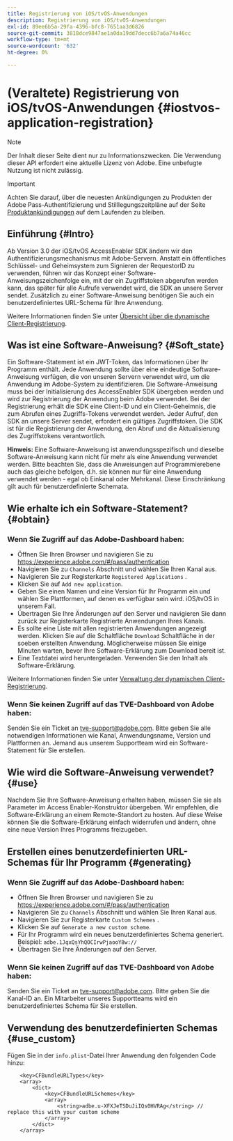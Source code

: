 ```yaml
---
title: Registrierung von iOS/tvOS-Anwendungen
description: Registrierung von iOS/tvOS-Anwendungen
exl-id: 89ee6b5a-29fa-4396-bfc8-7651aa3d6826
source-git-commit: 3818dce9847ae1a0da19dd7decc6b7a6a74a46cc
workflow-type: tm+mt
source-wordcount: '632'
ht-degree: 0%

---
```



# (Veraltete) Registrierung von iOS/tvOS-Anwendungen {#iostvos-application-registration}

>[!NOTE]
>
>Der Inhalt dieser Seite dient nur zu Informationszwecken. Die Verwendung dieser API erfordert eine aktuelle Lizenz von Adobe. Eine unbefugte Nutzung ist nicht zulässig.

>[!IMPORTANT]
>
> Achten Sie darauf, über die neuesten Ankündigungen zu Produkten der Adobe Pass-Authentifizierung und Stilllegungszeitpläne auf der Seite [Produktankündigungen](/help/authentication/product-announcements.md) auf dem Laufenden zu bleiben.

## Einführung {#Intro}

Ab Version 3.0 der iOS/tvOS AccessEnabler SDK ändern wir den Authentifizierungsmechanismus mit Adobe-Servern. Anstatt ein öffentliches Schlüssel- und Geheimsystem zum Signieren der RequestorID zu verwenden, führen wir das Konzept einer Software-Anweisungszeichenfolge ein, mit der ein Zugriffstoken abgerufen werden kann, das später für alle Aufrufe verwendet wird, die SDK an unsere Server sendet. Zusätzlich zu einer Software-Anweisung benötigen Sie auch ein benutzerdefiniertes URL-Schema für Ihre Anwendung.

Weitere Informationen finden Sie unter [Übersicht über die dynamische Client-Registrierung](../../../rest-apis/rest-api-dcr/dynamic-client-registration-overview.md).

## Was ist eine Software-Anweisung? {#Soft_state}

Ein Software-Statement ist ein JWT-Token, das Informationen über Ihr Programm enthält. Jede Anwendung sollte über eine eindeutige Software-Anweisung verfügen, die von unseren Servern verwendet wird, um die Anwendung im Adobe-System zu identifizieren. Die Software-Anweisung muss bei der Initialisierung des AccessEnabler SDK übergeben werden und wird zur Registrierung der Anwendung beim Adobe verwendet. Bei der Registrierung erhält die SDK eine Client-ID und ein Client-Geheimnis, die zum Abrufen eines Zugriffs-Tokens verwendet werden. Jeder Aufruf, den SDK an unsere Server sendet, erfordert ein gültiges Zugriffstoken. Die SDK ist für die Registrierung der Anwendung, den Abruf und die Aktualisierung des Zugriffstokens verantwortlich.

**Hinweis:** Eine Software-Anweisung ist anwendungsspezifisch und dieselbe Software-Anweisung kann nicht für mehr als eine Anwendung verwendet werden. Bitte beachten Sie, dass die Anweisungen auf Programmierebene auch das gleiche befolgen, d.h. sie können nur für eine Anwendung verwendet werden - egal ob Einkanal oder Mehrkanal. Diese Einschränkung gilt auch für benutzerdefinierte Schemata.

## Wie erhalte ich ein Software-Statement? {#obtain}

### Wenn Sie Zugriff auf das Adobe-Dashboard haben:

- Öffnen Sie Ihren Browser und navigieren Sie zu <https://experience.adobe.com/#/pass/authentication>
- Navigieren Sie zu `Channels` Abschnitt und wählen Sie Ihren Kanal aus.
- Navigieren Sie zur Registerkarte `Registered Applications` .
- Klicken Sie auf `Add new application`.
- Geben Sie einen Namen und eine Version für Ihr Programm ein und wählen Sie   Plattformen, auf denen es verfügbar sein wird. iOS/tvOS in unserem Fall.
- Übertragen Sie Ihre Änderungen auf den Server und navigieren Sie dann zurück zur Registerkarte Registrierte Anwendungen Ihres Kanals.
- Es sollte eine Liste mit allen registrierten Anwendungen angezeigt werden. Klicken Sie auf die Schaltfläche   `Download` Schaltfläche in der soeben erstellten Anwendung. Möglicherweise müssen Sie einige Minuten warten, bevor Ihre Software-Erklärung zum Download bereit ist.
- Eine Textdatei wird heruntergeladen. Verwenden Sie den Inhalt als Software-Erklärung.

Weitere Informationen finden Sie unter [Verwaltung der dynamischen Client-Registrierung](../../../rest-apis/rest-api-dcr/dynamic-client-registration-overview.md#dynamic-client-registration-management).

### Wenn Sie keinen Zugriff auf das TVE-Dashboard von Adobe haben:

Senden Sie ein Ticket an <tve-support@adobe.com>. Bitte geben Sie alle notwendigen Informationen wie Kanal, Anwendungsname, Version und Plattformen an. Jemand aus unserem Supportteam wird ein Software-Statement für Sie erstellen.

## Wie wird die Software-Anweisung verwendet? {#use}

Nachdem Sie Ihre Software-Anweisung erhalten haben, müssen Sie sie als Parameter im Access Enabler-Konstruktor übergeben. Wir empfehlen, die Software-Erklärung an einem Remote-Standort zu hosten. Auf diese Weise können Sie die Software-Erklärung einfach widerrufen und ändern, ohne eine neue Version Ihres Programms freizugeben.

## Erstellen eines benutzerdefinierten URL-Schemas für Ihr Programm {#generating}

### Wenn Sie Zugriff auf das Adobe-Dashboard haben:

- Öffnen Sie Ihren Browser und navigieren Sie zu <https://experience.adobe.com/#/pass/authentication>
- Navigieren Sie zu `Channels` Abschnitt und wählen Sie Ihren Kanal aus.
- Navigieren Sie zur Registerkarte `Custom Schemes` .
- Klicken Sie auf `Generate a new custom scheme`.
- Für Ihr Programm wird ein neues benutzerdefiniertes Schema generiert. Beispiel: `adbe.1JqxQsYhQOCIrwPjaooY8w://`
- Übertragen Sie Ihre Änderungen auf den Server.

### Wenn Sie keinen Zugriff auf das TVE-Dashboard von Adobe haben:

Senden Sie ein Ticket an <tve-support@adobe.com>. Bitte geben Sie die Kanal-ID an. Ein Mitarbeiter unseres Supportteams wird ein benutzerdefiniertes Schema für Sie erstellen.

## Verwendung des benutzerdefinierten Schemas {#use_custom}

Fügen Sie in der `info.plist`-Datei Ihrer Anwendung den folgenden Code hinzu:

```plist
    <key>CFBundleURLTypes</key>
    <array>
        <dict>
            <key>CFBundleURLSchemes</key>
            <array>
                <string>adbe.u-XFXJeTSDuJiIQs0HVRAg</string> // replace this with your custom scheme
            </array>
        </dict>
    </array>
```
